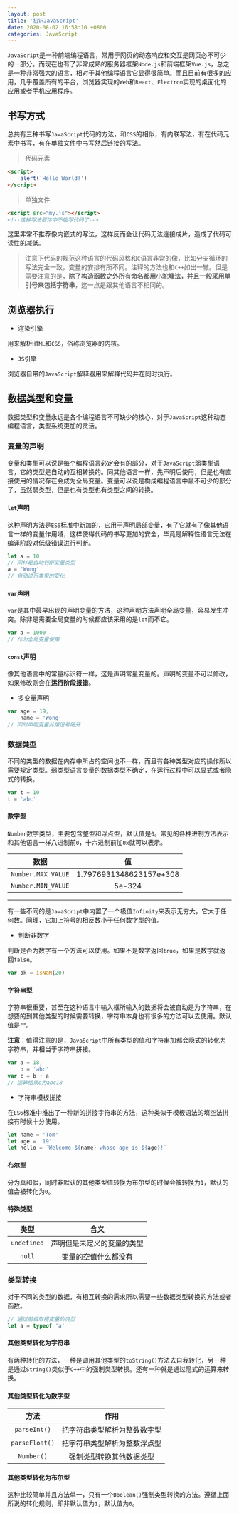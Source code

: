 ```yaml
---
layout: post
title: '初识JavaScript'
date: 2020-08-02 16:58:10 +0800
categories: JavaScript
---
```


`JavaScript`是一种前端编程语言，常用于网页的动态响应和交互是网页必不可少的一部分。而现在也有了非常成熟的服务器框架`Node.js`和前端框架`Vue.js`，总之是一种非常强大的语言，相对于其他编程语言它显得很简单。而且目前有很多的应用，几乎覆盖所有的平台，浏览器实现的`Web`和`React`、`Electron`实现的桌面化的应用或者手机应用程序。

## 书写方式

总共有三种书写`JavaScript`代码的方法，和`CSS`的相似，有内联写法，有在代码元素中书写，有在单独文件中书写然后链接的写法。

> 代码元素

```html
<script>
    alert('Hello World!')
</script>
```

> 单独文件

```html
<script src="my.js"></script>
<!--这种写法框体中不能写代码了-->
```

这里非常不推荐像内嵌式的写法，这样反而会让代码无法连接成片，造成了代码可读性的减低。

> 注意下代码的规范这种语言的代码风格和`C`语言非常的像，比如分支循环的写法完全一致，变量的安排有所不同。注释的方法也和`C++`如出一辙。但是需要注意的是，**除了构造函数之外所有命名都用小驼峰法，并且一般采用单引号来包括字符串**，这一点是跟其他语言不相同的。

## 浏览器执行

-   渲染引擎

用来解析`HTML`和`CSS`，俗称浏览器的内核。

-   `JS`引擎

浏览器自带的`JavaScript`解释器用来解释代码并在同时执行。

## 数据类型和变量

数据类型和变量永远是各个编程语言不可缺少的核心，对于`JavaScript`这种动态编程语言，类型系统更加的灵活。

### 变量的声明

变量和类型可以说是每个编程语言必定会有的部分，对于`JavaScript`弱类型语言，它的类型是自动的互相转换的。同其他语言一样，先声明后使用，但是也有直接使用的情况存在会成为全局变量。变量可以说是构成编程语言中最不可少的部分了，虽然弱类型，但是也有类型也有类型之间的转换。

#### `let`声明

这种声明方法是`ES6`标准中新加的，它用于声明局部变量，有了它就有了像其他语言一样的变量作用域，这样使得代码的书写更加的安全，毕竟是解释性语言无法在编译阶段对低级错误进行判断。

```javascript
let a = 10
// 同样是自动判断变量类型
a = 'Wong'
// 自动进行类型的变化
```

#### `var`声明

`var`是其中最早出现的声明变量的方法，这种声明方法声明全局变量，容易发生冲突。除非是需要全局变量的时候都应该采用的是`let`而不它。

```javascript
var a = 1000
// 作为全局变量使用
```

#### `const`声明

像其他语言中的常量标识符一样，这是声明常量变量的。声明的变量不可以修改，如果修改则会在**运行阶段报错**。

-   多变量声明

```javascript
var age = 19,
    name = 'Wong'
// 同时声明变量并用逗号隔开
```

### 数据类型

不同的类型的数据在内存中所占的空间也不一样，而且有各种类型对应的操作所以需要规定类型。弱类型语言变量的数据类型不确定，在运行过程中可以显式或者隐式的转换。

```javascript
var t = 10
t = 'abc'
```

#### 数字型

`Number`数字类型，主要包含整型和浮点型，默认值是`0`。常见的各种进制方法表示和其他语言一样八进制前`0`，十六进制前加`0x`就可以表示。

|        数据        |           值            |
| :----------------: | :---------------------: |
| `Number.MAX_VALUE` | 1.7976931348623157e+308 |
| `Number.MIN_VALUE` |         5e-324          |

---

有一些不同的是`JavaScript`中内置了一个极值`Infinity`来表示无穷大，它大于任何数。同理，它加上符号的相反数小于任何数字型的值。

-   判断非数字

判断是否为数字有一个方法可以使用。如果不是数字返回`true`，如果是数字就返回`false`。

```javascript
var ok = isNaN(20)
```

#### 字符串型

字符串很重要，甚至在这种语言中输入框所输入的数据将会被自动是为字符串，在想要的到其他类型的时候需要转换，字符串本身也有很多的方法可以去使用。默认值是`""`。

**注意**：值得注意的是，`JavaScript`中所有类型的值和字符串加都会隐式的转化为字符串，并相当于字符串拼接。

```javascript
var a = 18,
    b = 'abc'
var c = b + a
// 运算结果c为abc18
```

-   字符串模板拼接

在`ES6`标准中推出了一种新的拼接字符串的方法，这种类似于模板语法的填空法拼接有时候十分使用。

```javascript
let name = 'Tom'
let age = '19'
let hello = `Welcome ${name} whose age is ${age}!`
```

#### 布尔型

分为真和假，同时非默认的其他类型值转换为布尔型的时候会被转换为`1`，默认的值会被转化为`0`。

#### 特殊类型

|    类型     |            含义            |
| :---------: | :------------------------: |
| `undefined` | 声明但是未定义的变量的类型 |
|   `null`    |    变量的空值什么都没有    |

### 类型转换

对于不同的类型的数据，有相互转换的需求所以需要一些数据类型转换的方法或者函数。

```javascript
// 通过前缀取得变量的类型
let a = typeof 'a'
```

#### 其他类型转化为字符串

有两种转化的方法，一种是调用其他类型的`toString()`方法去自我转化，另一种是通过`String()`类似于`C++`中的强制类型转换。还有一种就是通过隐式的运算来转换。

#### 其他类型转化为数字型

|      方法      |             作用             |
| :------------: | :--------------------------: |
|  `parseInt()`  | 把字符串类型解析为整数数字型 |
| `parseFloat()` | 把字符串类型解析为整数浮点型 |
|   `Number()`   |   强制类型转换其他数据类型   |

#### 其他类型转化为布尔型

这种比较简单并且方法单一，只有一个`Boolean()`强制类型转换的方法。遵循上面所说的转化规则，即非默认值为`1`，默认值为`0`。
